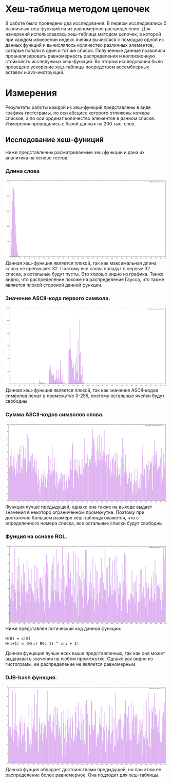 
# Хеш-таблица методом цепочек


В работе было проведено два исследования. В первом исследовались 5 различных хеш-функций на из равномерное распределение. Для измерений использовалась хеш-таблица методом цепочек, в которой при каждом измерении индекс ячейки вычисляся с помощью одной из данных функций и вычислялось количество различных элементов, которые попали в один и тот же список. Полученные данные позволили проанализировать равномерность распределения и коллизионную стойкойсть исследуемых хеш-функций. Во втором исследовании было проведено ускорение хеш-таблицы посредcтвом ассемблерных вставок и avx-инструкций.

# Измерения
Результаты работы каждой из хеш-функций представлены в виде графика гистограмы, по оси абсцисс которого отложены номера списков, а по оси ординат количество элементов в данном списке. Измерения проводились с базой данных на 200 тыс. слов.
## Исследование хеш-функций
Ниже представленны расматриваемые хеш функции и дана их аналитика на основе тестов.
### Длина слова
![Length hash](/tests/length.png)
Данная хеш-функция является плохой, так как максимальная длина слова не превышает 32. Поэтому все слова попадут в первые 32 списка, а остальные будут пусты. Это хорошо видно из графика. Также видно, что распределение похоже на распределение Гаусса, что также является плохой стороной данной функции.
### Значение ASCII-кода первого символа.
![ASCII code hash](/tests/ascii.png)
Данная хеш-функция является плохой, так как значения ASCII-кодов символов лежат в промежутке 0-255, поэтому остальные ячейки будут свободны.
### Сумма ASCII-кодов символов слова.
![ASCII sum hash](/tests/ascii_len.png)
Функция лучше предыдущей, однако она также на выходе выдает значения в некоторо ограниченном промежутке. Поэтому при достаточно большом размере хеш-таблицы окажется, что с определенного номера списка, все остальные списки будут свободны. 
### Фунция на основе ROL.
![ROL based hash](/tests/rol.png)
Ниже представлен логический код данной функции:
```
H(0) = s[0]
H(i+1) = (H(i) ROL 1) ^ s[i + 1]
```
Данная фунцкция лучше всех выше представленных, так как она может выдававать значения на любом промежутке. Однако как видно из гистограмы, ее распределение не является равномерным.
### DJB-hash функция.
![DJB hash](/tests/djb_hash.png)
Данная фунция обладает достоинствами предыдущей, но при этом ее распределение более равномерное. Она подходит для хеш-таблицы.

